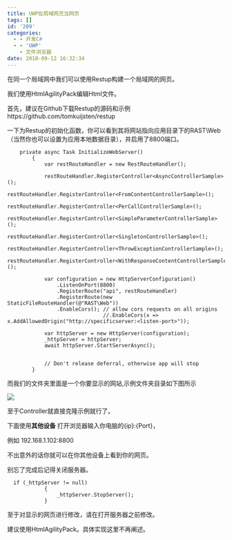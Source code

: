 ```yaml
---
title: UWP在局域网充当网页
tags: []
id: '209'
categories:
  - - 开发C#
  - - 'UWP'
    - 文件浏览器
date: 2018-09-12 16:32:34
---
```


在同一个局域网中我们可以使用Restup构建一个局域网的网页。

我们使用HtmlAgilityPack编辑Html文件。

首先，建议在Github下载Restup的源码和示例https://github.com/tomkuijsten/restup

一下为Restup的初始化函数，你可以看到其将网站指向应用目录下的RAST\\Web（当然你也可以设置为应用本地数据目录），并启用了8800端口。

```
    private async Task InitializeWebServer()
        {
            var restRouteHandler = new RestRouteHandler();

            restRouteHandler.RegisterController<AsyncControllerSample>();
            restRouteHandler.RegisterController<FromContentControllerSample>();
            restRouteHandler.RegisterController<PerCallControllerSample>();
            restRouteHandler.RegisterController<SimpleParameterControllerSample>();
            restRouteHandler.RegisterController<SingletonControllerSample>();
            restRouteHandler.RegisterController<ThrowExceptionControllerSample>();
            restRouteHandler.RegisterController<WithResponseContentControllerSample>();
 
            var configuration = new HttpServerConfiguration()
                .ListenOnPort(8800)
                .RegisterRoute("api", restRouteHandler)
                .RegisterRoute(new StaticFileRouteHandler(@"RAST\Web"))
                .EnableCors(); // allow cors requests on all origins
                               //.EnableCors(x => x.AddAllowedOrigin("http://specificserver:<listen-port>"));

            var httpServer = new HttpServer(configuration);
            _httpServer = httpServer;
            await httpServer.StartServerAsync();


            // Don't release deferral, otherwise app will stop
        }
```

而我们的文件夹里面是一个你要显示的网站,示例文件夹目录如下图所示

![](https://idevlab.cn/wordpress/wp-content/uploads/2018/09/p-2.png)

至于Controller就直接克隆示例就行了。

下面使用**其他设备** 打开浏览器输入你电脑的{ip}:{Port}，

例如 192.168.1.102:8800

不出意外的话你就可以在你其他设备上看到你的网页。

别忘了完成后记得关闭服务器。

```
  if (_httpServer != null)
            {
                _httpServer.StopServer();
            }
```

至于对显示的网页进行修改，请在打开服务器之前修改。

建议使用HtmlAgilityPack。具体实现这里不再阐述。